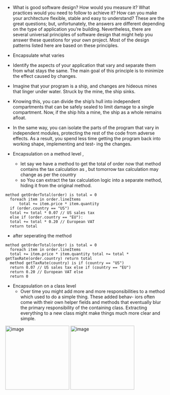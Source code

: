 - What is good software design? How would you measure it? What practices would you need to follow to achieve it? How can you make your architecture flexible, stable and easy to understand?
These are the great questions; but, unfortunately, the answers are different depending on the type of application you’re building. Nevertheless, there are several universal principles of software design that might help you answer these questions for your own project. Most of the design patterns listed here are based on these principles.

- Encapsulate what varies
 - Identify the aspects of your application that vary and separate them from what stays the same. The main goal of this principle is to minimize the effect caused by changes.
 - Imagine that your program is a ship, and changes are hideous mines that linger under water. Struck by the mine, the ship sinks.
 - Knowing this, you can divide the ship’s hull into independent compartments that can be safely sealed to limit damage to a single compartment. Now, if the ship hits a mine, the ship as a whole remains afloat.
 - In the same way, you can isolate the parts of the program that vary in independent modules, protecting the rest of the code from adverse effects. As a result, you spend less time getting the program back into working shape, implementing and test- ing the changes.
- Encapsulation on a method level ,
  - let say we have a method to get the total of order now that method contains the tax calculation as , but tomorrow tax calculation may change as per the country
  - so You can extract the tax calculation logic into a separate method, hiding it from the original method.
```
method getOrderTotal(order) is total = 0
  foreach item in order.lineItems
      total += item.price * item.quantity
  if (order.country == "US")
  total += total * 0.07 // US sales tax
  else if (order.country == "EU"):
  total += total * 0.20 // European VAT
  return total
```
- after seperating the method
```
method getOrderTotal(order) is total = 0
  foreach item in order.lineItems
  total += item.price * item.quantity total += total * getTaxRate(order.country) return total
  method getTaxRate(country) is if (country == "US")
  return 0.07 // US sales tax else if (country == "EU")
  return 0.20 // European VAT else
  return 0
```

- Encapsulation on a class level
  - Over time you might add more and more responsibilities to a method which used to do a simple thing. These added behav- iors often come with their own helper fields and methods that eventually blur the primary responsibility of the containing class. Extracting everything to a new class might make things much more clear and simple.

<img width="200" height="200" alt="image" src="https://github.com/user-attachments/assets/0dc05563-636b-46c3-9845-817b0d7a529d">
<img width="200" height="200" alt="image" src="https://github.com/user-attachments/assets/45a70bf5-9787-44ee-b1c7-4d0d0e46009a">


